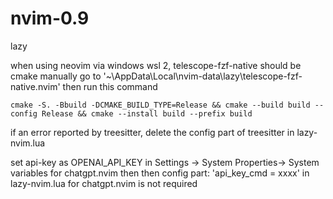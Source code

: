 # nvim-0.9
lazy


when using neovim via windows wsl 2, telescope-fzf-native should be cmake manually go to '~\AppData\Local\nvim-data\lazy\telescope-fzf-native.nvim' then run this command 
```
cmake -S. -Bbuild -DCMAKE_BUILD_TYPE=Release && cmake --build build --config Release && cmake --install build --prefix build
```


if an error reported by treesitter, delete the config part of treesitter in lazy-nvim.lua


set api-key as OPENAI_API_KEY in Settings -> System Properties-> System variables for chatgpt.nvim then then config part: 'api_key_cmd = xxxx' in lazy-nvim.lua for chatgpt.nvim is not required 
